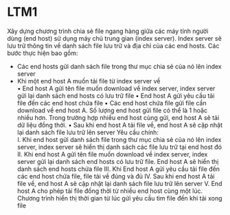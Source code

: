 # LTM1
Xây dựng chương trình chia sẻ file ngang hàng giữa các máy tính người dùng (end host) sử dụng máy chủ trung gian (index server). 
Index server sẽ lưu trữ thông tin về danh sách file lưu trữ và địa chỉ của các end hosts. Các bước thực hiện bao gồm: 
  - Các end hosts gửi danh sách file trong thư mục chia sẻ của nó lên index server 
   - Khi một end host A muốn tải file từ index server về  
      • End host A gửi tên file muốn download về index server, index server gửi lại danh sách end hosts có lưu trữ file 
      • End host A gửi yêu cầu tải file đến các end host chứa file 
      • Các end host chứa file gửi file cần download về end host A. Số lượng end host gửi file có thể là 1 hoặc nhiều hơn.
Trong trường hợp nhiều end host cùng gửi, end host A sẽ tải dữ liệu đồng thời. 
          • Sau khi end host A tải file về, end host A sẽ cập nhật lại danh sách file lưu trữ lên server
Yêu cầu chính:  
    I. Khi end host gửi danh sách file trong thư mục chia sẻ của nó lên index server, index server sẽ hiển thị danh sách các file lưu trữ tại end host đó 
    II. Khi end host A gửi tên file muốn download về index server, index server gửi lại danh sách end hosts có lưu trữ file. End host A sẽ hiển thị danh sách end hosts chứa file 
    III. Khi End host A gửi yêu cầu tải file đến các end host chứa file, file tải về đúng và đủ 
    IV. Sau khi end host A tải file về, end host A sẽ cập nhật lại danh sách file lưu trữ lên server 
    V. End host A cho phép tải file đồng thời từ nhiều end host cùng một lúc. Chương trình hiển thị thời gian từ lúc gửi yêu cầu tìm file đến khi tải xong file

